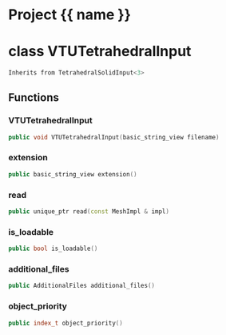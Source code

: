 <script setup>
import {useRoute} from 'vitepress'
const {path} = useRoute()
const tokens = path.split('/')
const words = tokens[2].split('-');
for (let i = 0; i < words.length; i++) {
    words[i] = words[i].charAt(0).toUpperCase() + words[i].slice(1);
    words[i] = words[i].replace('geode', 'Geode')
}
const name = words.join('-');
</script>
# Project {{ name }}

# class VTUTetrahedralInput


```cpp
Inherits from TetrahedralSolidInput<3>
```



## Functions

### VTUTetrahedralInput

```cpp
public void VTUTetrahedralInput(basic_string_view filename)
```


### extension

```cpp
public basic_string_view extension()
```


### read

```cpp
public unique_ptr read(const MeshImpl & impl)
```


### is_loadable

```cpp
public bool is_loadable()
```


### additional_files

```cpp
public AdditionalFiles additional_files()
```


### object_priority

```cpp
public index_t object_priority()
```




